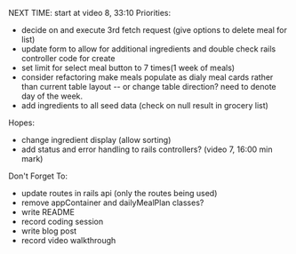 NEXT TIME: start at video 8, 33:10
Priorities:
- decide on and execute 3rd fetch request (give options to delete meal for list)
- update form to allow for additional ingredients and double check rails controller code for create
- set limit for select meal button to 7 times(1 week of meals)
- consider refactoring make meals populate as dialy meal cards rather than current table layout -- or change table direction? need to denote day of the week.
- add ingredients to all seed data (check on null result in grocery list)

Hopes:
- change ingredient display (allow sorting)
- add status and error handling to rails controllers? (video 7, 16:00 min mark)

Don't Forget To:
- update routes in rails api (only the routes being used)
- remove appContainer and dailyMealPlan classes?
- write README
- record coding session
- write blog post
- record video walkthrough
